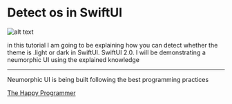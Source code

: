 
<h1> Detect os in SwiftUI </h1>
    
![alt text](https://i1.wp.com/thehappyprogrammer.com/wp-content/uploads/2020/12/themeDetector.png?w=1673&ssl=1?raw=true)

<p>in this tutorial I am going to be explaining how you can detect whether the theme is .light or dark in SwiftUI. SwiftUI 2.0. I will be demonstrating a neumorphic UI using the explained knowledge</p>
<hr>

<p>
   Neumorphic UI is being built following the best programming practices 
</p>

<a href="https://thehappyprogrammer.com/detect-the-current-theme-in-swiftui/">The Happy Programmer</a>

